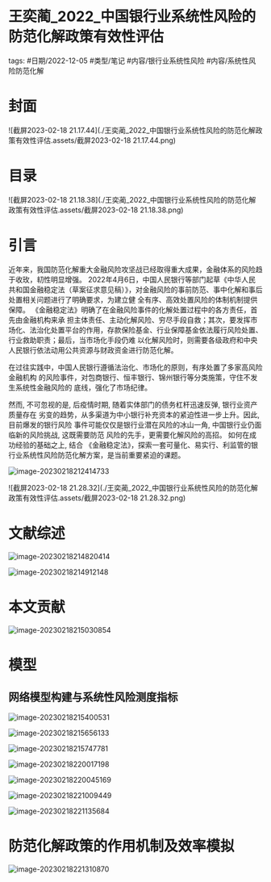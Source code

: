# 王奕蔺_2022_中国银行业系统性风险的防范化解政策有效性评估



tags: #日期/2022-12-05 #类型/笔记 #内容/银行业系统性风险 #内容/系统性风险防范化解 





# 封面



![截屏2023-02-18 21.17.44](./王奕蔺_2022_中国银行业系统性风险的防范化解政策有效性评估.assets/截屏2023-02-18 21.17.44.png)





# 目录



![截屏2023-02-18 21.18.38](./王奕蔺_2022_中国银行业系统性风险的防范化解政策有效性评估.assets/截屏2023-02-18 21.18.38.png)









# 引言

近年来，我国防范化解重大金融风险攻坚战已经取得重大成果，金融体系的风险趋于收玫，㓞性明显增强。
2022年4月6日，中国人民银行等部门起草《中华人民共和国金融稳定法（草案征求意见稿）》，对金融风险的事前防范、事中化解和事后处置相关问题进行了明确要求，为建立健 全有序、高效处置风险的体制机制提供保障。
《金融稳定法》明确了在金融风险事件的化解处置过程中的各方责任，首先由金融机构来承 担主体责任、主动化解风险、穷尽手段自救；其次，要发挥市场化、法治化处置平台的作用，存款保险基金、行业保障基金依法履行风险处置、行业救助职责；最后，当市场化手段仍难 以化解风险时，则需要各级政府和中央人民银行依法动用公共资源与财政资金进行防范化解。

在过往实践中，中国人民银行遵循法治化、市场化的原则，有序处置了多家高风险金融机构 的风险事件，对包商银行、恒丰银行、锦州银行等分类施策，守住不发生系统性金融风险的 底线，强化了市场纪律。

然而, 不可忽视的是, 后疫情时期, 随着实体部门的债务杠杆迅速反弹, 银行业资产质量存在 劣变的趋势，从多渠道为中小银行补充资本的紧迫性进一步上升。因此, 目前爆发的银行风险 事件可能仅仅是银行业潜在风险的冰山一角, 中国银行业仍面临新的风险挑战, 这既需要防范 风险的先手，更需要化解风险的高招。
如何在成功经验的基础之上, 结合 《金融稳定法》，探索一套可量化、易实行、利监管的银行业系统性风险防范化解方案，是当前重要紧迫的课题。



![image-20230218212414733](./王奕蔺_2022_中国银行业系统性风险的防范化解政策有效性评估.assets/image-20230218212414733.png)





![截屏2023-02-18 21.28.32](./王奕蔺_2022_中国银行业系统性风险的防范化解政策有效性评估.assets/截屏2023-02-18 21.28.32.png)





# 文献综述



![image-20230218214820414](./王奕蔺_2022_中国银行业系统性风险的防范化解政策有效性评估.assets/image-20230218214820414.png)



![image-20230218214912148](./王奕蔺_2022_中国银行业系统性风险的防范化解政策有效性评估.assets/image-20230218214912148.png)





# 本文贡献



![image-20230218215030854](./王奕蔺_2022_中国银行业系统性风险的防范化解政策有效性评估.assets/image-20230218215030854.png)







# 模型



## 网络模型构建与系统性风险测度指标



![image-20230218215400531](./王奕蔺_2022_中国银行业系统性风险的防范化解政策有效性评估.assets/image-20230218215400531.png)



![image-20230218215656133](./王奕蔺_2022_中国银行业系统性风险的防范化解政策有效性评估.assets/image-20230218215656133.png)





![image-20230218215747781](./王奕蔺_2022_中国银行业系统性风险的防范化解政策有效性评估.assets/image-20230218215747781.png)



![image-20230218220017198](./王奕蔺_2022_中国银行业系统性风险的防范化解政策有效性评估.assets/image-20230218220017198.png)



![image-20230218220045169](./王奕蔺_2022_中国银行业系统性风险的防范化解政策有效性评估.assets/image-20230218220045169.png)



![image-20230218221009449](./王奕蔺_2022_中国银行业系统性风险的防范化解政策有效性评估.assets/image-20230218221009449.png)





![image-20230218221135684](./王奕蔺_2022_中国银行业系统性风险的防范化解政策有效性评估.assets/image-20230218221135684.png)



# 防范化解政策的作用机制及效率模拟



![image-20230218221310870](./王奕蔺_2022_中国银行业系统性风险的防范化解政策有效性评估.assets/image-20230218221310870.png)

























































